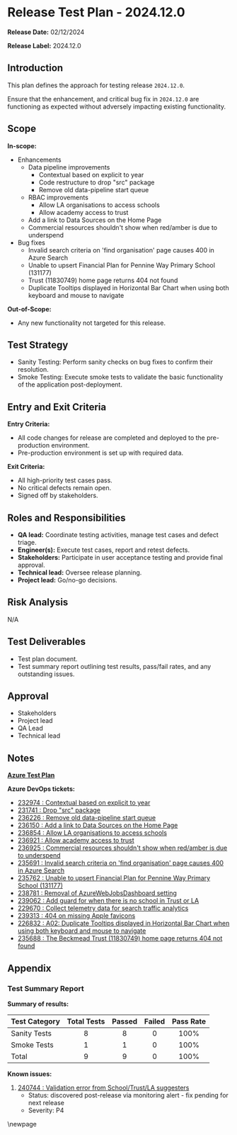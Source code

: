 # Release Test Plan - 2024.12.0

**Release Date:** 02/12/2024

**Release Label:** 2024.12.0

## Introduction

This plan defines the approach for testing release `2024.12.0`.

Ensure that the enhancement, and critical bug fix in `2024.12.0` are functioning as expected without adversely impacting existing
functionality.

## Scope

**In-scope:**

- Enhancements
  - Data pipeline improvements
    - Contextual based on explicit to year
    - Code restructure to drop "src" package
    - Remove old data-pipeline start queue
  - RBAC improvements
    - Allow LA organisations to access schools
    - Allow academy access to trust
  - Add a link to Data Sources on the Home Page
  - Commercial resources shouldn't show when red/amber is due to underspend
- Bug fixes
  - Invalid search criteria on 'find organisation' page causes 400 in Azure Search
  - Unable to upsert Financial Plan for Pennine Way Primary School (131177)
  - Trust (11830749) home page returns 404 not found
  - Duplicate Tooltips displayed in Horizontal Bar Chart when using both keyboard and mouse to navigate

**Out-of-Scope:**

- Any new functionality not targeted for this release.

## Test Strategy

- Sanity Testing: Perform sanity checks on bug fixes to confirm their resolution.
- Smoke Testing: Execute smoke tests to validate the basic functionality of the application post-deployment.

## Entry and Exit Criteria

**Entry Criteria:**

- All code changes for release are completed and deployed to the pre-production environment.
- Pre-production environment is set up with required data.

**Exit Criteria:**

- All high-priority test cases pass.
- No critical defects remain open.
- Signed off by stakeholders.

## Roles and Responsibilities

- **QA lead:** Coordinate testing activities, manage test cases and defect triage.
- **Engineer(s):** Execute test cases, report and retest defects.
- **Stakeholders:** Participate in user acceptance testing and provide final approval.
- **Technical lead:** Oversee release planning.
- **Project lead:** Go/no-go decisions.

## Risk Analysis

N/A

## Test Deliverables

- Test plan document.
- Test summary report outlining test results, pass/fail rates, and any outstanding issues.

## Approval

- Stakeholders
- Project lead
- QA Lead
- Technical lead

## Notes

**[Azure Test Plan](https://dfe-ssp.visualstudio.com/s198-DfE-Benchmarking-service/_testPlans/define?planId=240599&suiteId=240600)**

**Azure DevOps tickets:**

- [232974 : Contextual based on explicit to year](https://dfe-ssp.visualstudio.com/s198-DfE-Benchmarking-service/_workitems/edit/232974)
- [231741 : Drop "src" package](https://dfe-ssp.visualstudio.com/s198-DfE-Benchmarking-service/_workitems/edit/231741)
- [236226 : Remove old data-pipeline start queue](https://dfe-ssp.visualstudio.com/s198-DfE-Benchmarking-service/_workitems/edit/236226)
- [236150 : Add a link to Data Sources on the Home Page](https://dfe-ssp.visualstudio.com/s198-DfE-Benchmarking-service/_workitems/edit/236150)
- [236854 : Allow LA organisations to access schools](https://dfe-ssp.visualstudio.com/s198-DfE-Benchmarking-service/_workitems/edit/236854)
- [236921 : Allow academy access to trust](https://dfe-ssp.visualstudio.com/s198-DfE-Benchmarking-service/_workitems/edit/236921)
- [236925 : Commercial resources shouldn't show when red/amber is due to underspend](https://dfe-ssp.visualstudio.com/s198-DfE-Benchmarking-service/_workitems/edit/236925)
- [235691 : Invalid search criteria on 'find organisation' page causes 400 in Azure Search](https://dfe-ssp.visualstudio.com/s198-DfE-Benchmarking-service/_workitems/edit/235691)
- [235762 : Unable to upsert Financial Plan for Pennine Way Primary School (131177)](https://dfe-ssp.visualstudio.com/s198-DfE-Benchmarking-service/_workitems/edit/235762)
- [238781 : Removal of AzureWebJobsDashboard setting](https://dfe-ssp.visualstudio.com/s198-DfE-Benchmarking-service/_workitems/edit/238781)
- [239062 : Add guard for when there is no school in Trust or LA](https://dfe-ssp.visualstudio.com/s198-DfE-Benchmarking-service/_workitems/edit/239062)
- [229670 : Collect telemetry data for search traffic analytics](https://dfe-ssp.visualstudio.com/s198-DfE-Benchmarking-service/_workitems/edit/229670)
- [239313 : 404 on missing Apple favicons](https://dfe-ssp.visualstudio.com/s198-DfE-Benchmarking-service/_workitems/edit/239313)
- [226832 : A02: Duplicate Tooltips displayed in Horizontal Bar Chart when using both keyboard and mouse to navigate](https://dfe-ssp.visualstudio.com/s198-DfE-Benchmarking-service/_workitems/edit/226832)
- [235688 : The Beckmead Trust (11830749) home page returns 404 not found](https://dfe-ssp.visualstudio.com/s198-DfE-Benchmarking-service/_workitems/edit/235688)

## Appendix

### Test Summary Report

**Summary of results:**

| Test Category | Total Tests | Passed | Failed | Pass Rate |
|---------------|:-----------:|:------:|:------:|:---------:|
| Sanity Tests  |      8      |   8    |    0   |     100%  |
| Smoke Tests   |      1      |   1    |    0   |     100%  |
| Total         |      9      |   9    |    0   |     100%  |

**Known issues:**

1. [240744 : Validation error from School/Trust/LA suggesters](https://dfe-ssp.visualstudio.com/s198-DfE-Benchmarking-service/_workitems/edit/240744)
   - Status: discovered post-release via monitoring alert - fix pending for next release
   - Severity: P4

<!-- Leave the rest of this page blank -->
\newpage
